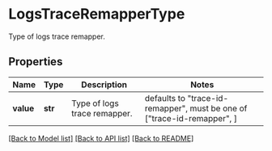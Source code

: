 # LogsTraceRemapperType

Type of logs trace remapper.

## Properties
Name | Type | Description | Notes
------------ | ------------- | ------------- | -------------
**value** | **str** | Type of logs trace remapper. | defaults to "trace-id-remapper",  must be one of ["trace-id-remapper", ]

[[Back to Model list]](README.md#documentation-for-models) [[Back to API list]](README.md#documentation-for-api-endpoints) [[Back to README]](README.md)


